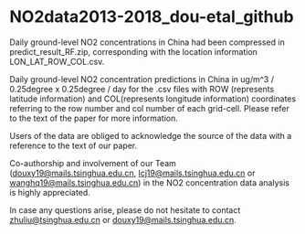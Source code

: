 # NO2data2013-2018_dou-etal_github

Daily ground-level NO2 concentrations in China had been compressed in predict_result_RF.zip, corresponding with the location information LON_LAT_ROW_COL.csv. 

Daily ground-level NO2 concentration predictions in China in ug/m^3 / 0.25degree x 0.25degree / day for the .csv files with ROW (represents latitude information) and COL(represents longitude information) coordinates referring to the row number and col number of each grid-cell. 
Please refer to the text of the paper for more information.

Users of the data are obliged to acknowledge the source of the data with a reference to the text of our paper.

Co-authorship and involvement of our Team (douxy19@mails.tsinghua.edu.cn, lcj19@mails.tsinghua.edu.cn or wanghq19@mails.tsinghua.edu.cn) in the NO2 concentration data analysis is highly appreciated. 

In case any questions arise, please do not hesitate to contact zhuliu@tsinghua.edu.cn or douxy19@mails.tsinghua.edu.cn.
